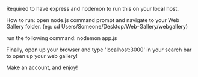 Required to have express and nodemon to run this on your local host.

How to run: open node.js command prompt and navigate to your Web Gallery folder.
(eg: cd Users/Someone/Desktop/Web-Gallery/webgallery)

run the following command: nodemon app.js

Finally, open up your browser and type 'localhost:3000' in your search bar to open up your web gallery!

Make an account, and enjoy!
